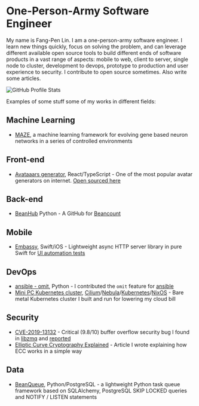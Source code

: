 # One-Person-Army Software Engineer

My name is Fang-Pen Lin. I am a one-person-army software engineer. I learn new things quickly, focus on solving the problem, and can leverage different available open source tools to build different ends of software products in a vast range of aspects: mobile to web, client to server, single node to cluster, development to devops, prototype to production and user experience to security. I contribute to open source sometimes. Also write some articles.

![GitHub Profile Stats](https://github-readme-stats.vercel.app/api?username=fangpenlin)

Examples of some stuff some of my works in different fields:

## Machine Learning
- [MAZE](https://fangpenlin.com/posts/2025/02/06/maze-how-i-would-build-agi/), a machine learning framework for evolving gene based neuron networks in a series of controlled environments

## Front-end

- [Avataaars generator](https://getavataaars.com/), React/TypeScript - One of the most popular avatar generators on internet. [Open sourced here](https://github.com/fangpenlin/avataaars-generator)

## Back-end

- [BeanHub](https://beanhub.io) Python - A GitHub for [Beancount](https://beancount.github.io/)

## Mobile

- [Embassy](https://github.com/envoy/Embassy), Swift/iOS - Lightweight async HTTP server library in pure Swift for [UI automation tests](https://envoy.engineering/embedded-web-server-for-ios-ui-testing-8ff3cef513df)

## DevOps

- [ansible - omit](https://github.com/ansible/ansible/pull/8323), Python - I contributed the `omit` feature for [ansible](https://www.ansible.com)
- [Mini PC Kubernetes cluster](https://fangpenlin.com/posts/2024/01/14/high-speed-usb4-mesh-network/), [Cilium](https://cilium.io/)/[Nebula](https://github.com/slackhq/nebula)/[Kubernetes](https://kubernetes.io/)/[NixOS](https://nixos.org/) - Bare metal Kubernetes cluster I built and run for lowering my cloud bill

## Security

- [CVE-2019-13132](https://nvd.nist.gov/vuln/detail/CVE-2019-13132) - Critical (9.8/10) buffer overflow security bug I found in [libzmq](https://github.com/zeromq/libzmq) and [reported](https://github.com/zeromq/libzmq/issues/3558)
- [Elliptic Curve Cryptography Explained](https://fangpenlin.com/posts/2019/10/07/elliptic-curve-cryptography-explained/) - Article I wrote explaining how ECC works in a simple way

## Data

- [BeanQueue](https://github.com/LaunchPlatform/bq), Python/PostgreSQL - a lightweight Python task queue framework based on SQLAlchemy, PostgreSQL SKIP LOCKED queries and NOTIFY / LISTEN statements


